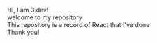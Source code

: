Hi, I am 3.dev! <br/>
welcome to my repository <br/>
This repository is a record of React that I've done <br/>
Thank you!
